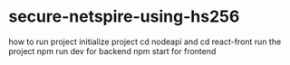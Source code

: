 # secure-netspire-using-hs256
how to run project
 initialize project cd nodeapi and cd react-front
 run the project npm run dev for backend
 npm start for frontend
 
